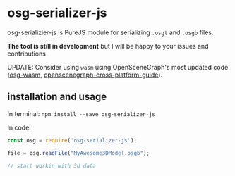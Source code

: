# osg-serializer-js
osg-serializier-js is PureJS module for serializing `.osgt` and `.osgb` files. 

**The tool is still in development** but I will be happy to your issues and contributions

UPDATE: Consider using `wasm` using OpenSceneGraph's most updated code ([osg-wasm](https://github.com/cubicool/osg-wasm), [openscenegraph-cross-platform-guide](https://github.com/OGStudio/openscenegraph-cross-platform-guide/tree/master/1.10.SampleWeb)).

##  installation and usage

In terminal: `npm install --save osg-serializer-js`

In code:
```javascript
const osg = require('osg-serializer-js');

file = osg.readFile("MyAwesome3DModel.osgb");

// start workin with 3d data

```
